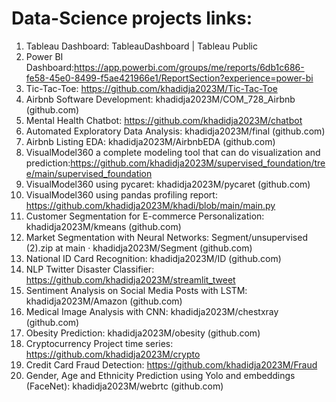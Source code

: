 # Data-Science projects links:
1.	Tableau Dashboard: TableauDashboard | Tableau Public
2.	Power BI Dashboard:https://app.powerbi.com/groups/me/reports/6db1c686-fe58-45e0-8499-f5ae421966e1/ReportSection?experience=power-bi
3.	Tic-Tac-Toe: https://github.com/khadidja2023M/Tic-Tac-Toe
4.	Airbnb Software Development: khadidja2023M/COM_728_Airbnb (github.com)
5.	Mental Health Chatbot: https://github.com/khadidja2023M/chatbot
6.	Automated Exploratory Data Analysis: khadidja2023M/final (github.com)
7.	Airbnb Listing EDA: khadidja2023M/AirbnbEDA (github.com)
8.	VisualModel360 a complete modeling tool that can do visualization and prediction:https://github.com/khadidja2023M/supervised_foundation/tree/main/supervised_foundation
9.	VisualModel360 using pycaret: khadidja2023M/pycaret (github.com)
10.	VisualModel360 using pandas profiling report: https://github.com/khadidja2023M/khadi/blob/main/main.py
11.	Customer Segmentation for E-commerce Personalization: khadidja2023M/kmeans (github.com)
12.	Market Segmentation with Neural Networks: Segment/unsupervised (2).zip at main · khadidja2023M/Segment (github.com)
13.	National ID Card Recognition: khadidja2023M/ID (github.com)
14.	NLP Twitter Disaster Classifier: https://github.com/khadidja2023M/streamlit_tweet
15.	Sentiment Analysis on Social Media Posts with LSTM: khadidja2023M/Amazon (github.com)
16.	Medical Image Analysis with CNN: khadidja2023M/chestxray (github.com)
17.	Obesity Prediction: khadidja2023M/obesity (github.com)
18.	Cryptocurrency Project time series: https://github.com/khadidja2023M/crypto
19.	Credit Card Fraud Detection: https://github.com/khadidja2023M/Fraud
20.	Gender, Age and Ethnicity Prediction using Yolo and embeddings (FaceNet): khadidja2023M/webrtc (github.com)
    
